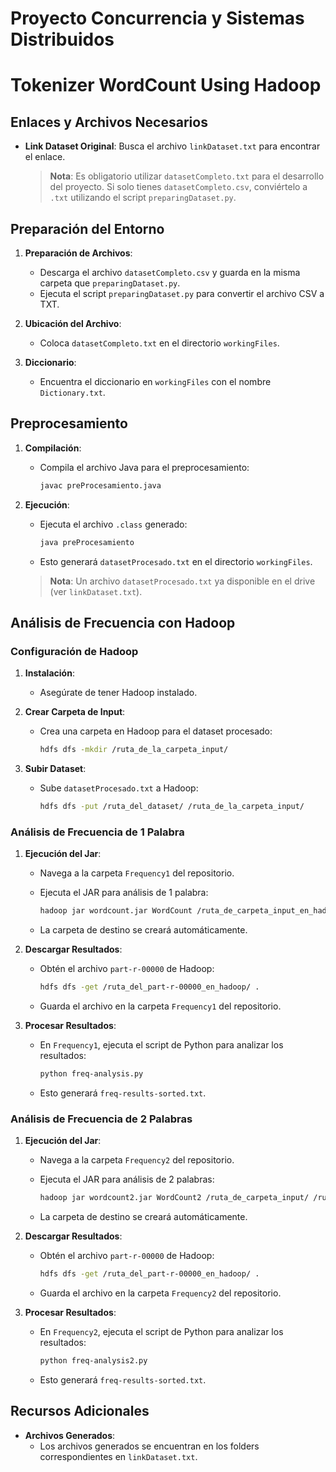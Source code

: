 # Proyecto Concurrencia y Sistemas Distribuidos 
# Tokenizer WordCount Using Hadoop 

## Enlaces y Archivos Necesarios

- **Link Dataset Original**: Busca el archivo `linkDataset.txt` para encontrar el enlace.

  > **Nota**: Es obligatorio utilizar `datasetCompleto.txt` para el desarrollo del proyecto. Si solo tienes `datasetCompleto.csv`, conviértelo a `.txt` utilizando el script `preparingDataset.py`.

## Preparación del Entorno

1. **Preparación de Archivos**:
   - Descarga el archivo `datasetCompleto.csv` y guarda en la misma carpeta que `preparingDataset.py`.
   - Ejecuta el script `preparingDataset.py` para convertir el archivo CSV a TXT.

2. **Ubicación del Archivo**:
   - Coloca `datasetCompleto.txt` en el directorio `workingFiles`.

3. **Diccionario**:
   - Encuentra el diccionario en `workingFiles` con el nombre `Dictionary.txt`.

## Preprocesamiento

1. **Compilación**:
   - Compila el archivo Java para el preprocesamiento:
     ```bash
     javac preProcesamiento.java
     ```

2. **Ejecución**:
   - Ejecuta el archivo `.class` generado:
     ```bash
     java preProcesamiento
     ```

   - Esto generará `datasetProcesado.txt` en el directorio `workingFiles`.

   > **Nota**: Un archivo `datasetProcesado.txt` ya disponible en el drive (ver `linkDataset.txt`).

## Análisis de Frecuencia con Hadoop

### Configuración de Hadoop

1. **Instalación**:
   - Asegúrate de tener Hadoop instalado.

2. **Crear Carpeta de Input**:
   - Crea una carpeta en Hadoop para el dataset procesado:
     ```bash
     hdfs dfs -mkdir /ruta_de_la_carpeta_input/
     ```

3. **Subir Dataset**:
   - Sube `datasetProcesado.txt` a Hadoop:
     ```bash
     hdfs dfs -put /ruta_del_dataset/ /ruta_de_la_carpeta_input/
     ```

### Análisis de Frecuencia de 1 Palabra

1. **Ejecución del Jar**:
   - Navega a la carpeta `Frequency1` del repositorio.
   - Ejecuta el JAR para análisis de 1 palabra:
     ```bash
     hadoop jar wordcount.jar WordCount /ruta_de_carpeta_input_en_hadoop/ /ruta_destino_dentro_de_hadoop/
     ```

   - La carpeta de destino se creará automáticamente.

2. **Descargar Resultados**:
   - Obtén el archivo `part-r-00000` de Hadoop:
     ```bash
     hdfs dfs -get /ruta_del_part-r-00000_en_hadoop/ .
     ```

   - Guarda el archivo en la carpeta `Frequency1` del repositorio.

3. **Procesar Resultados**:
   - En `Frequency1`, ejecuta el script de Python para analizar los resultados:
     ```bash
     python freq-analysis.py
     ```

   - Esto generará `freq-results-sorted.txt`.

### Análisis de Frecuencia de 2 Palabras

1. **Ejecución del Jar**:
   - Navega a la carpeta `Frequency2` del repositorio.
   - Ejecuta el JAR para análisis de 2 palabras:
     ```bash
     hadoop jar wordcount2.jar WordCount2 /ruta_de_carpeta_input/ /ruta_destino_dentro_de_hadoop/
     ```

   - La carpeta de destino se creará automáticamente.

2. **Descargar Resultados**:
   - Obtén el archivo `part-r-00000` de Hadoop:
     ```bash
     hdfs dfs -get /ruta_del_part-r-00000_en_hadoop/ .
     ```

   - Guarda el archivo en la carpeta `Frequency2` del repositorio.

3. **Procesar Resultados**:
   - En `Frequency2`, ejecuta el script de Python para analizar los resultados:
     ```bash
     python freq-analysis2.py
     ```

   - Esto generará `freq-results-sorted.txt`.

## Recursos Adicionales

- **Archivos Generados**:
  - Los archivos generados se encuentran en los folders correspondientes en `linkDataset.txt`.
